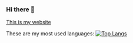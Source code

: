 ### Hi there 👋

[This is my website](https://jsinco.dev)


These are my most used languages:
[![Top Langs](https://github-readme-stats.vercel.app/api/top-langs/?username=Jsinco&hide_progress=true&theme=dracula)](https://github.com/Jsinco/github-readme-stats)

<!--
**Jsinco/Jsinco** is a ✨ _special_ ✨ repository because its `README.md` (this file) appears on your GitHub profile.

Here are some ideas to get you started:

- 🔭 I’m currently working on ...
- 🌱 I’m currently learning ...
- 👯 I’m looking to collaborate on ...
- 🤔 I’m looking for help with ...
- 💬 Ask me about ...
- 📫 How to reach me: ...
- 😄 Pronouns: ...
- ⚡ Fun fact: ...
-->

